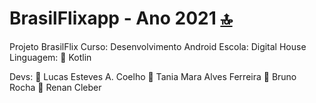 # BrasilFlixapp - Ano 2021 [🔝](#welcome-badges-4-readmemd-profile)

Projeto BrasilFlix
Curso: Desenvolvimento Android
Escola: Digital House
Linguagem: 📱 Kotlin

Devs: 
👨 Lucas Esteves A. Coelho
👨 Tania Mara Alves Ferreira
👨 Bruno Rocha
👨 Renan Cleber

